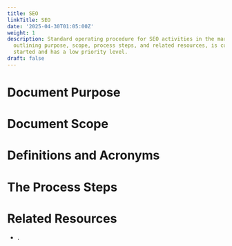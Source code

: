 ```yaml
---
title: SEO
linkTitle: SEO
date: '2025-04-30T01:05:00Z'
weight: 1
description: Standard operating procedure for SEO activities in the marketing department,
  outlining purpose, scope, process steps, and related resources, is currently not
  started and has a low priority level.
draft: false
---
```



<!-- Unsupported block type: unsupported -->

# Document Purpose

<!-- Unsupported block type: divider -->

<!-- Unsupported block type: unsupported -->



# Document Scope

<!-- Unsupported block type: divider -->

<!-- Unsupported block type: unsupported -->

# Definitions and Acronyms

<!-- Unsupported block type: divider -->

<!-- Unsupported block type: child_database -->

# The Process Steps

<!-- Unsupported block type: divider -->



# Related Resources

<!-- Unsupported block type: divider -->

- .